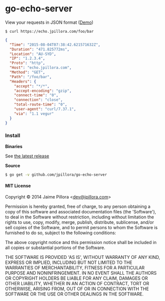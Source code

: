 # go-echo-server

View your requests in JSON format ([Demo](https://echo.jpillora.com/foo/bar))

```
$ curl https://echo.jpillora.com/foo/bar
```

``` json
{
  "Time": "2015-08-04T07:38:42.621571632Z",
  "Duration": "471.825772ms",
  "Location": "AU-SYD",
  "IP": "1.2.3.4",
  "Proto": "http",
  "Host": "echo.jpillora.com",
  "Method": "GET",
  "Path": "/foo/bar",
  "Headers": {
    "accept": "*/*",
    "accept-encoding": "gzip",
    "connect-time": "0",
    "connection": "close",
    "total-route-time": "0",
    "user-agent": "curl/7.37.1",
    "via": "1.1 vegur"
  }
}
```

### Install

**Binaries**

See [the latest release](https://github.com/jpillora/go-echo-server/releases/latest)

**Source**

``` sh
$ go get -v github.com/jpillora/go-echo-server
```

#### MIT License

Copyright © 2014 Jaime Pillora &lt;dev@jpillora.com&gt;

Permission is hereby granted, free of charge, to any person obtaining
a copy of this software and associated documentation files (the
'Software'), to deal in the Software without restriction, including
without limitation the rights to use, copy, modify, merge, publish,
distribute, sublicense, and/or sell copies of the Software, and to
permit persons to whom the Software is furnished to do so, subject to
the following conditions:

The above copyright notice and this permission notice shall be
included in all copies or substantial portions of the Software.

THE SOFTWARE IS PROVIDED 'AS IS', WITHOUT WARRANTY OF ANY KIND,
EXPRESS OR IMPLIED, INCLUDING BUT NOT LIMITED TO THE WARRANTIES OF
MERCHANTABILITY, FITNESS FOR A PARTICULAR PURPOSE AND NONINFRINGEMENT.
IN NO EVENT SHALL THE AUTHORS OR COPYRIGHT HOLDERS BE LIABLE FOR ANY
CLAIM, DAMAGES OR OTHER LIABILITY, WHETHER IN AN ACTION OF CONTRACT,
TORT OR OTHERWISE, ARISING FROM, OUT OF OR IN CONNECTION WITH THE
SOFTWARE OR THE USE OR OTHER DEALINGS IN THE SOFTWARE.
